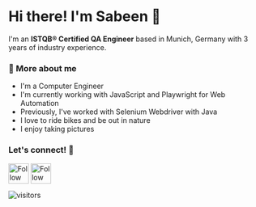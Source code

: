 # Hi there! I'm Sabeen 👋
I'm an **ISTQB® Certified QA Engineer** based in Munich, Germany with 3 years of industry experience. 

### 🌱 More about me  
- I'm a Computer Engineer
- I'm currently working with JavaScript and Playwright for Web Automation
- Previously, I've worked with Selenium Webdriver with Java
- I love to ride bikes and be out in nature
- I enjoy taking pictures


### Let's connect! 🤝

[<img src="https://raw.githubusercontent.com/Raymo111/Raymo111/master/socials/linkedin.png" height="40em" align="center" alt="Follow Raymo111 on LinkedIn" title="Follow Sabeen on LinkedIn"/>](https://www.linkedin.com/in/sabeenjavaid/)
[<img src="https://raw.githubusercontent.com/Raymo111/Raymo111/master/socials/instagram.svg" height="40em" align="center" alt="Follow Raymo111 on Instagram" title="Follow Sabeen on Instagram"/>](https://www.instagram.com/sabeen.mk/)


![visitors](https://vbr.nathanchung.dev/badge?page_id=isabeen.isabeen1&color=00cf00)
